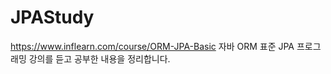 # JPAStudy

https://www.inflearn.com/course/ORM-JPA-Basic
자바 ORM 표준 JPA 프로그래밍 강의를 듣고 공부한 내용을 정리합니다.

